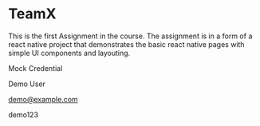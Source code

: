 # TeamX

This is the first Assignment in the course. The assignment is in a form of a react native project that demonstrates the basic react native pages with simple UI components and layouting.


Mock Credential

Demo User

demo@example.com

demo123

